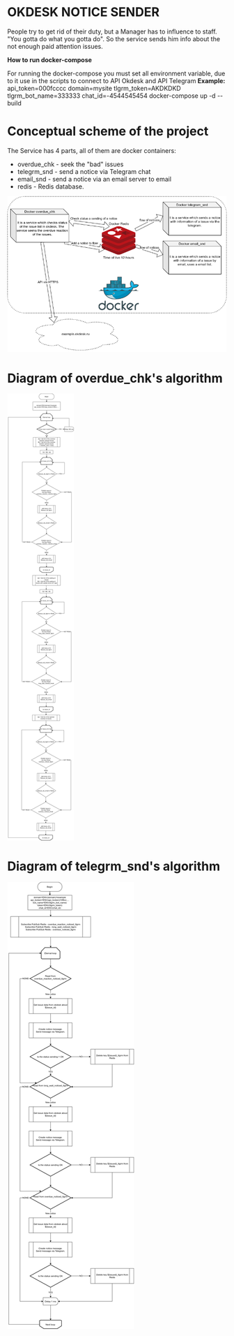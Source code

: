 # **OKDESK NOTICE SENDER**

People try to get rid of their duty, but a Manager has to influence to staff. "You gotta do what you gotta do". So the service sends him info about the not enough paid attention issues.

**How to run docker-compose**

For running the docker-compose you must set all environment variable, due to it use in the scripts to connect to API Okdesk and API Telegram
**Example:**
api_token=000fcccc domain=mysite tlgrm_token=AKDKDKD tlgrm_bot_name=333333 chat_id=-4544545454 docker-compose up -d --build

# **Conceptual scheme of the project**
The Service has 4 parts, all of them are docker containers:
* overdue_chk - seek the "bad" issues
* telegrm_snd - send a notice via Telegram chat
* email_snd - send a notice via an email server to email
* redis - Redis database.

![Image of Concept](https://github.com/AlexShander/okdesk_notices/blob/master/img/concept.png)

# Diagram of overdue_chk's algorithm
![Image of overdue_chk](https://github.com/AlexShander/okdesk_notices/blob/master/img/overdue_chk.png)

# Diagram of telegrm_snd's algorithm
![Image of telegrm_snd](https://github.com/AlexShander/okdesk_notices/blob/master/img/telegrm_snd.png)
